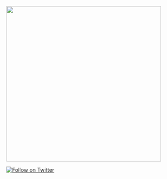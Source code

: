 


<img src="https://user-images.githubusercontent.com/65341172/224936160-c604dad2-8ff6-451a-9169-651f63dcaece.gif" width="415px">
                                                                                                                             


[![Follow on Twitter](https://img.shields.io/badge/Follow-%231DA1F2?style=for-the-badge&logo=twitter&logoColor=white)](https://twitter.com/snklp_silva)

<br />

                                                                                                                             
                                                                                                                             
